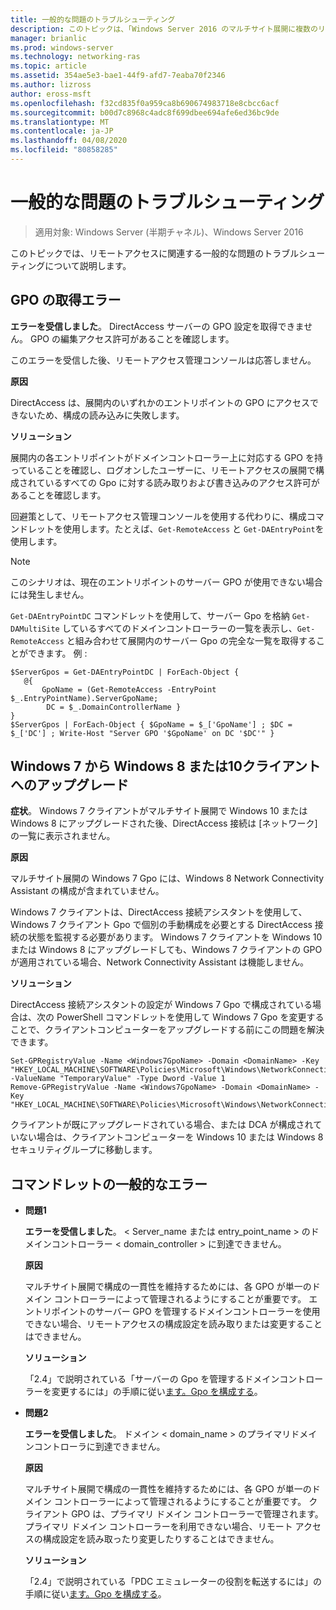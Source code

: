 ```yaml
---
title: 一般的な問題のトラブルシューティング
description: このトピックは、「Windows Server 2016 のマルチサイト展開に複数のリモートアクセスサーバーを展開する」の一部です。
manager: brianlic
ms.prod: windows-server
ms.technology: networking-ras
ms.topic: article
ms.assetid: 354ae5e3-bae1-44f9-afd7-7eaba70f2346
ms.author: lizross
author: eross-msft
ms.openlocfilehash: f32cd835f0a959ca8b690674983718e8cbcc6acf
ms.sourcegitcommit: b00d7c8968c4adc8f699dbee694afe6ed36bc9de
ms.translationtype: MT
ms.contentlocale: ja-JP
ms.lasthandoff: 04/08/2020
ms.locfileid: "80858285"
---
```

# <a name="troubleshooting-general-issues"></a>一般的な問題のトラブルシューティング

>適用対象: Windows Server (半期チャネル)、Windows Server 2016

このトピックでは、リモートアクセスに関連する一般的な問題のトラブルシューティングについて説明します。  
  
## <a name="gpo-retrieval-error"></a>GPO の取得エラー  
**エラーを受信しました**。 DirectAccess サーバーの GPO 設定を取得できません。 GPO の編集アクセス許可があることを確認します。  
  
このエラーを受信した後、リモートアクセス管理コンソールは応答しません。  
  
**原因**  
  
DirectAccess は、展開内のいずれかのエントリポイントの GPO にアクセスできないため、構成の読み込みに失敗します。  
  
**ソリューション**  
  
展開内の各エントリポイントがドメインコントローラー上に対応する GPO を持っていることを確認し、ログオンしたユーザーに、リモートアクセスの展開で構成されているすべての Gpo に対する読み取りおよび書き込みのアクセス許可があることを確認します。  
  
回避策として、リモートアクセス管理コンソールを使用する代わりに、構成コマンドレットを使用します。たとえば、`Get-RemoteAccess` と `Get-DAEntryPoint`を使用します。  
  
> [!NOTE]  
> このシナリオは、現在のエントリポイントのサーバー GPO が使用できない場合には発生しません。  
  
`Get-DAEntryPointDC` コマンドレットを使用して、サーバー Gpo を格納 `Get-DAMultiSite` しているすべてのドメインコントローラーの一覧を表示し、`Get-RemoteAccess` と組み合わせて展開内のサーバー Gpo の完全な一覧を取得することができます。 例 :  
  
```  
$ServerGpos = Get-DAEntryPointDC | ForEach-Object {   
   @{   
       GpoName = (Get-RemoteAccess -EntryPoint $_.EntryPointName).ServerGpoName;   
        DC = $_.DomainControllerName }   
}  
$ServerGpos | ForEach-Object { $GpoName = $_['GpoName'] ; $DC = $_['DC'] ; Write-Host "Server GPO '$GpoName' on DC '$DC'" }  
```  
  
## <a name="windows-7-to-windows-8-or-10-client-upgrade"></a>Windows 7 から Windows 8 または10クライアントへのアップグレード  
**症状**。 Windows 7 クライアントがマルチサイト展開で Windows 10 または Windows 8 にアップグレードされた後、DirectAccess 接続は [ネットワーク] の一覧に表示されません。  
  
**原因**  
  
マルチサイト展開の Windows 7 Gpo には、Windows 8 Network Connectivity Assistant の構成が含まれていません。  
  
 Windows 7 クライアントは、DirectAccess 接続アシスタントを使用して、Windows 7 クライアント Gpo で個別の手動構成を必要とする DirectAccess 接続の状態を監視する必要があります。 Windows 7 クライアントを Windows 10 または Windows 8 にアップグレードしても、Windows 7 クライアントの GPO が適用されている場合、Network Connectivity Assistant は機能しません。  
  
**ソリューション**  
  
DirectAccess 接続アシスタントの設定が Windows 7 Gpo で構成されている場合は、次の PowerShell コマンドレットを使用して Windows 7 Gpo を変更することで、クライアントコンピューターをアップグレードする前にこの問題を解決できます。  
  
```  
Set-GPRegistryValue -Name <Windows7GpoName> -Domain <DomainName> -Key "HKEY_LOCAL_MACHINE\SOFTWARE\Policies\Microsoft\Windows\NetworkConnectivityAssistant" -ValueName "TemporaryValue" -Type Dword -Value 1  
Remove-GPRegistryValue -Name <Windows7GpoName> -Domain <DomainName> -Key "HKEY_LOCAL_MACHINE\SOFTWARE\Policies\Microsoft\Windows\NetworkConnectivityAssistant"  
```  
  
クライアントが既にアップグレードされている場合、または DCA が構成されていない場合は、クライアントコンピューターを Windows 10 または Windows 8 セキュリティグループに移動します。  
  
## <a name="general-cmdlet-errors"></a>コマンドレットの一般的なエラー  
  
-   **問題1**  
  
    **エラーを受信しました**。 < Server_name または entry_point_name > のドメインコントローラー < domain_controller > に到達できません。  
  
    **原因**  
  
    マルチサイト展開で構成の一貫性を維持するためには、各 GPO が単一のドメイン コントローラーによって管理されるようにすることが重要です。 エントリポイントのサーバー GPO を管理するドメインコントローラーを使用できない場合、リモートアクセスの構成設定を読み取りまたは変更することはできません。  
  
    **ソリューション**  
  
    「2.4」で説明されている「サーバーの Gpo を管理するドメインコントローラーを変更するには」の手順に従い[ます。Gpo を構成する](assetId:///b1960686-a81e-4f48-83f1-cc4ea484df43#ConfigGPOs)。  
  
-   **問題2**  
  
    **エラーを受信しました**。 ドメイン < domain_name > のプライマリドメインコントローラに到達できません。  
  
    **原因**  
  
    マルチサイト展開で構成の一貫性を維持するためには、各 GPO が単一のドメイン コントローラーによって管理されるようにすることが重要です。 クライアント GPO は、プライマリ ドメイン コントローラーで管理されます。 プライマリ ドメイン コントローラーを利用できない場合、リモート アクセスの構成設定を読み取ったり変更したりすることはできません。  
  
    **ソリューション**  
  
    「2.4」で説明されている「PDC エミュレーターの役割を転送するには」の手順に従い[ます。Gpo を構成する](assetId:///b1960686-a81e-4f48-83f1-cc4ea484df43#ConfigGPOs)。  
  


